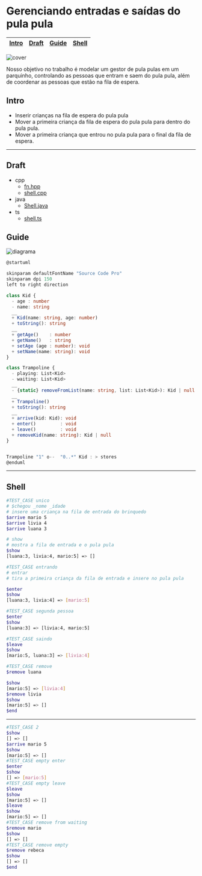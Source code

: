 # Gerenciando entradas e saídas do pula pula

<!-- toch -->
[Intro](#intro) | [Draft](#draft) | [Guide](#guide) | [Shell](#shell)
-- | -- | -- | --
<!-- toch -->

![cover](https://raw.githubusercontent.com/qxcodepoo/arcade/master/base/pula-pula/cover.jpg)

Nosso objetivo no trabalho é modelar um gestor de pula pulas em um parquinho, controlando as pessoas que entram e saem do pula pula, além de coordenar as pessoas que estão na fila de espera.

## Intro

- Inserir crianças na fila de espera do pula pula
- Mover a primeira criança da fila de espera do pula pula para dentro do pula pula.
- Mover a primeira criança que entrou no pula pula para o final da fila de espera.

***

## Draft

<!-- links .cache/draft -->
- cpp
  - [fn.hpp](https://github.com/qxcodepoo/arcade/blob/master/base/pula-pula/.cache/draft/cpp/fn.hpp)
  - [shell.cpp](https://github.com/qxcodepoo/arcade/blob/master/base/pula-pula/.cache/draft/cpp/shell.cpp)
- java
  - [Shell.java](https://github.com/qxcodepoo/arcade/blob/master/base/pula-pula/.cache/draft/java/Shell.java)
- ts
  - [shell.ts](https://github.com/qxcodepoo/arcade/blob/master/base/pula-pula/.cache/draft/ts/shell.ts)
<!-- links -->

## Guide

![diagrama](https://raw.githubusercontent.com/qxcodepoo/arcade/master/base/pula-pula/diagrama.png)

<!-- load diagrama.puml fenced=ts:filter -->

```ts
@startuml

skinparam defaultFontName "Source Code Pro"
skinparam dpi 150
left to right direction

class Kid {
  - age : number
  - name: string
  __
  + Kid(name: string, age: number)
  + toString(): string
  __
  + getAge()    : number
  + getName()   : string
  + setAge (age : number): void
  + setName(name: string): void
}

class Trampoline {
  - playing: List<Kid>
  - waiting: List<Kid>
  __
  - {static} removeFromList(name: string, list: List<Kid>): Kid | null
  __
  + Trampoline()
  + toString(): string
  __
  + arrive(kid: Kid): void
  + enter()         : void
  + leave()         : void
  + removeKid(name: string): Kid | null
}


Trampoline "1" o--  "0..*" Kid : > stores
@enduml
```

<!-- load -->

***

## Shell

```bash
#TEST_CASE unico
# $chegou _nome _idade
# insere uma criança na fila de entrada do brinquedo
$arrive mario 5
$arrive livia 4
$arrive luana 3

# show
# mostra a fila de entrada e o pula pula
$show
[luana:3, livia:4, mario:5] => []

#TEST_CASE entrando
# entrar
# tira a primeira criança da fila de entrada e insere no pula pula

$enter
$show
[luana:3, livia:4] => [mario:5]

#TEST_CASE segunda pessoa
$enter
$show
[luana:3] => [livia:4, mario:5]

#TEST_CASE saindo
$leave
$show
[mario:5, luana:3] => [livia:4]

#TEST_CASE remove
$remove luana

$show
[mario:5] => [livia:4]
$remove livia
$show
[mario:5] => []
$end
```

***

```bash
#TEST_CASE 2
$show
[] => []
$arrive mario 5
$show
[mario:5] => []
#TEST_CASE empty enter
$enter
$show
[] => [mario:5]
#TEST_CASE empty leave
$leave
$show
[mario:5] => []
$leave
$show
[mario:5] => []
#TEST_CASE remove from waiting
$remove mario
$show
[] => []
#TEST_CASE remove empty
$remove rebeca
$show
[] => []
$end
```

